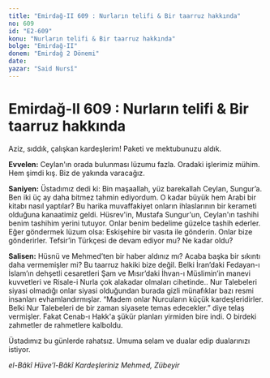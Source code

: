 ```yaml
---
title: "Emirdağ-II 609 : Nurların telifi & Bir taarruz hakkında"
no: 609
id: "E2-609"
konu: "Nurların telifi & Bir taarruz hakkında"
bolge: "Emirdağ-II"
donem: "Emirdağ 2 Dönemi"
date: 
yazar: "Said Nursî"
---
```


# Emirdağ-II 609 : Nurların telifi & Bir taarruz hakkında

Aziz, sıddık, çalışkan kardeşlerim! Paketi ve mektubunuzu aldık.

**Evvelen:** Ceylan'ın orada bulunması lüzumu fazla. Oradaki işlerimiz mühim. Hem şimdi kış. Biz de yakında varacağız.

**Saniyen:** Üstadımız dedi ki: Bin maşaallah, yüz barekallah Ceylan, Sungur’a. Ben iki üç ay daha bitmez tahmin ediyordum. O kadar büyük hem Arabi bir kitabı nasıl yaptılar? Bu harika muvaffakiyet onların ihlaslarının bir kerameti olduğuna kanaatimiz geldi. Hüsrev'in, Mustafa Sungur'un, Ceylan'ın tashihi benim tashihim yerini tutuyor. Onlar benim bedelime güzelce tashih ederler. Eğer göndermek lüzum olsa: Eskişehire bir vasıta ile gönderin. Onlar bize gönderirler. Tefsir’in Türkçesi de devam ediyor mu? Ne kadar oldu?

**Salisen:** Hüsnü ve Mehmed’ten bir haber aldınız mı? Acaba başka bir sıkıntı daha vermemişler mi? Bu taarruz hakiki bize değil. Belki İran’daki Fedayan-ı İslam’ın dehşetli cesaretleri Şam ve Mısır’daki İhvan-ı Müslimin’in manevi kuvvetleri ve Risale-i Nurla çok alakadar olmaları cihetinde.. Nur Talebeleri siyasi olmadığı onlar siyasi olduğundan burada gizli münafıklar bazı resmi insanları evhamlandırmışlar. “Madem onlar Nurcuların küçük kardeşleridirler. Belki Nur Talebeleri de bir zaman siyasete temas edecekler.” diye telaş vermişler. Fakat Cenab-ı Hakk'a şükür planları yirmiden bire indi. O birdeki zahmetler de rahmetlere kalboldu.

Üstadımız bu günlerde rahatsız. Umuma selam ve dualar edip dualarınızı istiyor.

*el-Bâkî Hüve’l-Bâkî*
*Kardeşleriniz*
*Mehmed, Zübeyir*
